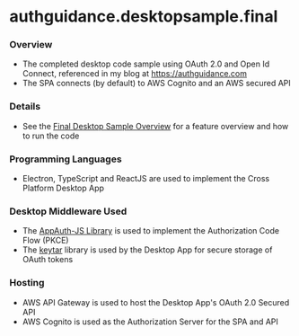 # authguidance.desktopsample.final

### Overview

* The completed desktop code sample using OAuth 2.0 and Open Id Connect, referenced in my blog at https://authguidance.com
* The SPA connects (by default) to AWS Cognito and an AWS secured API

### Details

* See the [Final Desktop Sample Overview](https://authguidance.com/2018/01/26/final-desktop-sample-overview/) for a feature overview and how to run the code

### Programming Languages

* Electron, TypeScript and ReactJS are used to implement the Cross Platform Desktop App

### Desktop Middleware Used

* The [AppAuth-JS Library](https://github.com/openid/AppAuth-JS/blob/master/README.md) is used to implement the Authorization Code Flow (PKCE)
* The [keytar](https://github.com/atom/node-keytar) library is used by the Desktop App for secure storage of OAuth tokens

### Hosting
* AWS API Gateway is used to host the Desktop App's OAuth 2.0 Secured API
* AWS Cognito is used as the Authorization Server for the SPA and API

